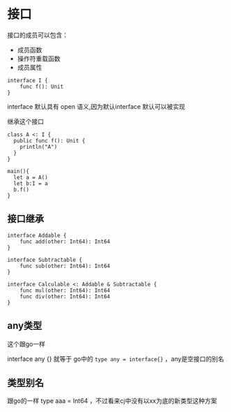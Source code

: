 <!--
 * @Author: shgopher shgopher@gmail.com
 * @Date: 2024-07-07 17:11:28
 * @LastEditors: shgopher shgopher@gmail.com
 * @LastEditTime: 2024-07-10 18:05:50
 * @FilePath: /CangjieFamily/基础/接口/README.md
 * @Description: 
 * 
 * Copyright (c) 2024 by shgopher, All Rights Reserved. 
-->
# 接口

接口的成员可以包含：

- 成员函数
- 操作符重载函数
- 成员属性

```cj
interface I {
    func f(): Unit
}
```
interface 默认具有 open 语义,因为默认interface 默认可以被实现


继承这个接口

```cj
class A <: I {
  public func f(): Unit {
    println("A")
  }
}

main(){
  let a = A()
  let b:I = a
  b.f()
}
```

## 接口继承

```cj
interface Addable {
    func add(other: Int64): Int64
}

interface Subtractable {
    func sub(other: Int64): Int64
}

interface Calculable <: Addable & Subtractable {
    func mul(other: Int64): Int64
    func div(other: Int64): Int64
}

```

## any类型

这个跟go一样

interface any {}  就等于 go中的 `type any = interface{}` ，any是空接口的别名

## 类型别名

跟go的一样 type aaa = Int64 ，不过看来cj中没有以xx为底的新类型这种方案



